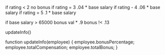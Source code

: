 if rating < 2 no bonus
if rating = 3 .04 * base salary
if rating - 4 .06 * base salary
if rating = 5 .1 * base salary

if base salary > 65000 bonus val * .9
bonus !< .13

updateInfo()

function updateInfo(employee) {
    employee.bonusPercentage;
    employee.totalCompensation;
    employee.totalBonus;
}